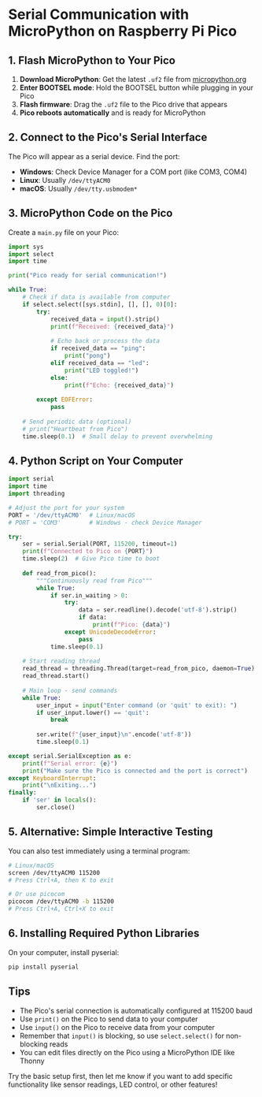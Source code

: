# Serial Communication with MicroPython on Raspberry Pi Pico

## 1. Flash MicroPython to Your Pico

1. **Download MicroPython**: Get the latest `.uf2` file from [micropython.org](https://micropython.org/download/RPI_PICO/)
2. **Enter BOOTSEL mode**: Hold the BOOTSEL button while plugging in your Pico
3. **Flash firmware**: Drag the `.uf2` file to the Pico drive that appears
4. **Pico reboots automatically** and is ready for MicroPython

## 2. Connect to the Pico's Serial Interface

The Pico will appear as a serial device. Find the port:
- **Windows**: Check Device Manager for a COM port (like COM3, COM4)
- **Linux**: Usually `/dev/ttyACM0`
- **macOS**: Usually `/dev/tty.usbmodem*`

## 3. MicroPython Code on the Pico

Create a `main.py` file on your Pico:

```python
import sys
import select
import time

print("Pico ready for serial communication!")

while True:
    # Check if data is available from computer
    if select.select([sys.stdin], [], [], 0)[0]:
        try:
            received_data = input().strip()
            print(f"Received: {received_data}")
            
            # Echo back or process the data
            if received_data == "ping":
                print("pong")
            elif received_data == "led":
                print("LED toggled!")
            else:
                print(f"Echo: {received_data}")
                
        except EOFError:
            pass
    
    # Send periodic data (optional)
    # print("Heartbeat from Pico")
    time.sleep(0.1)  # Small delay to prevent overwhelming
```

## 4. Python Script on Your Computer

```python
import serial
import time
import threading

# Adjust the port for your system
PORT = '/dev/ttyACM0'  # Linux/macOS
# PORT = 'COM3'        # Windows - check Device Manager

try:
    ser = serial.Serial(PORT, 115200, timeout=1)
    print(f"Connected to Pico on {PORT}")
    time.sleep(2)  # Give Pico time to boot
    
    def read_from_pico():
        """Continuously read from Pico"""
        while True:
            if ser.in_waiting > 0:
                try:
                    data = ser.readline().decode('utf-8').strip()
                    if data:
                        print(f"Pico: {data}")
                except UnicodeDecodeError:
                    pass
            time.sleep(0.1)
    
    # Start reading thread
    read_thread = threading.Thread(target=read_from_pico, daemon=True)
    read_thread.start()
    
    # Main loop - send commands
    while True:
        user_input = input("Enter command (or 'quit' to exit): ")
        if user_input.lower() == 'quit':
            break
        
        ser.write(f"{user_input}\n".encode('utf-8'))
        time.sleep(0.1)

except serial.SerialException as e:
    print(f"Serial error: {e}")
    print("Make sure the Pico is connected and the port is correct")
except KeyboardInterrupt:
    print("\nExiting...")
finally:
    if 'ser' in locals():
        ser.close()
```

## 5. Alternative: Simple Interactive Testing

You can also test immediately using a terminal program:

```bash
# Linux/macOS
screen /dev/ttyACM0 115200
# Press Ctrl+A, then K to exit

# Or use picocom
picocom /dev/ttyACM0 -b 115200
# Press Ctrl+A, Ctrl+X to exit
```

## 6. Installing Required Python Libraries

On your computer, install pyserial:
```bash
pip install pyserial
```

## Tips

- The Pico's serial connection is automatically configured at 115200 baud
- Use `print()` on the Pico to send data to your computer
- Use `input()` on the Pico to receive data from your computer
- Remember that `input()` is blocking, so use `select.select()` for non-blocking reads
- You can edit files directly on the Pico using a MicroPython IDE like Thonny

Try the basic setup first, then let me know if you want to add specific functionality like sensor readings, LED control, or other features!